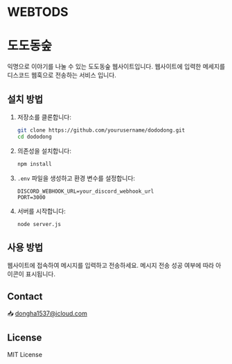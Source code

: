 # WEBTODS

# 도도동숲

익명으로 이야기를 나눌 수 있는 도도동숲 웹사이트입니다.
웹사이트에 입력한 메세지를 디스코드 웹훅으로 전송하는 서비스 입니다.

## 설치 방법

1. 저장소를 클론합니다:
    ```bash
    git clone https://github.com/yourusername/dododong.git
    cd dododong
    ```

2. 의존성을 설치합니다:
    ```bash
    npm install
    ```

3. `.env` 파일을 생성하고 환경 변수를 설정합니다:
    ```
    DISCORD_WEBHOOK_URL=your_discord_webhook_url
    PORT=3000
    ```

4. 서버를 시작합니다:
    ```bash
    node server.js
    ```

## 사용 방법

웹사이트에 접속하여 메시지를 입력하고 전송하세요. 메시지 전송 성공 여부에 따라 아이콘이 표시됩니다.

## Contact

📥  dongha1537@icloud.com

## License

MIT License

